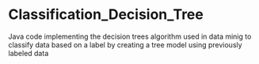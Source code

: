 # Classification_Decision_Tree
Java code implementing the decision trees algorithm used in data minig to classify data based on a label by creating a tree model using previously labeled data
